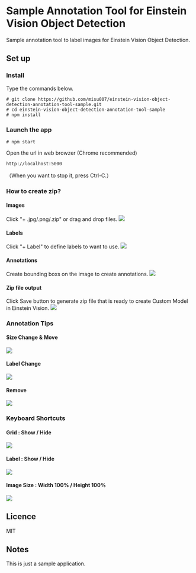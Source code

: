 # Sample Annotation Tool for Einstein Vision Object Detection

Sample annotation tool to label images for Einstein Vision Object Detection.


## Set up
### Install

Type the commands below.
```
# git clone https://github.com/misu007/einstein-vision-object-detection-annotation-tool-sample.git
# cd einstein-vision-object-detection-annotation-tool-sample
# npm install
```

### Launch the app
```
# npm start
```

Open the url in web browzer (Chrome recommended)
```
http://localhost:5000
```
（When you want to stop it, press Ctrl-C.）

### How to create zip?

#### Images
Click "+ .jpg/.png/.zip" or drag and drop files.
<img src="https://raw.githubusercontent.com/misu007/for_readme/master/for_einstein_vision_object_detection_annotation_tool/001.gif” width=“800px">

#### Labels
Click "+ Label" to define labels to want to use.
<img src="https://raw.githubusercontent.com/misu007/for_readme/master/for_einstein_vision_object_detection_annotation_tool/002.gif” width=“800px">

#### Annotations
Create bounding boxs on the image to create annotations.
<img src="https://raw.githubusercontent.com/misu007/for_readme/master/for_einstein_vision_object_detection_annotation_tool/003.gif” width=“800px">

#### Zip file output
Click Save button to generate zip file that is ready to create Custom Model in Einstein Vision.
<img src="https://raw.githubusercontent.com/misu007/for_readme/master/for_einstein_vision_object_detection_annotation_tool/004.gif” width=“800px">

### Annotation Tips

#### Size Change & Move
<img src="https://raw.githubusercontent.com/misu007/for_readme/master/for_einstein_vision_object_detection_annotation_tool/201.gif” width=“800px">

#### Label Change
<img src="https://raw.githubusercontent.com/misu007/for_readme/master/for_einstein_vision_object_detection_annotation_tool/202.gif” width=“800px">

#### Remove
<img src="https://raw.githubusercontent.com/misu007/for_readme/master/for_einstein_vision_object_detection_annotation_tool/203.gif” width=“800px">

### Keyboard Shortcuts

#### Grid : Show / Hide
<img src="https://raw.githubusercontent.com/misu007/for_readme/master/for_einstein_vision_object_detection_annotation_tool/301.gif” width=“800px">

#### Label : Show / Hide
<img src="https://raw.githubusercontent.com/misu007/for_readme/master/for_einstein_vision_object_detection_annotation_tool/302.gif” width=“800px">

#### Image Size : Width 100% / Height 100%
<img src="https://raw.githubusercontent.com/misu007/for_readme/master/for_einstein_vision_object_detection_annotation_tool/303.gif” width=“800px">


## Licence
MIT

## Notes
This is just a sample application.
